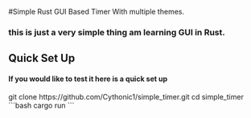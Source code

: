 #Simple Rust GUI Based Timer With multiple themes.

<h3> this is just a very simple thing am learning GUI in Rust. </h3>

<h2> Quick Set Up </h2>
<h4> If you would like to test it here is a quick set up </h4>
git clone https://github.com/Cythonic1/simple_timer.git
cd simple_timer
```bash
cargo run
```
